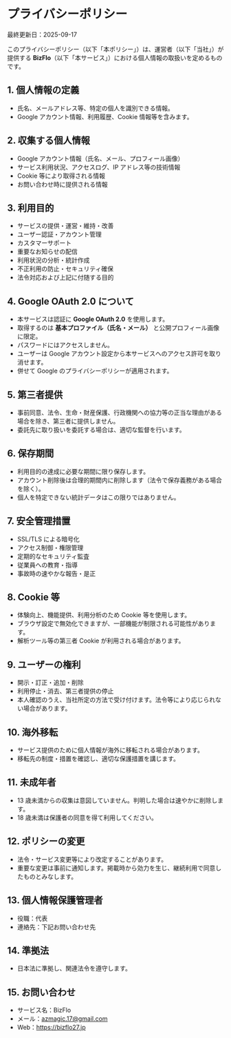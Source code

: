 # プライバシーポリシー

最終更新日：2025-09-17

このプライバシーポリシー（以下「本ポリシー」）は、運営者（以下「当社」）が提供する **BizFlo**（以下「本サービス」）における個人情報の取扱いを定めるものです。

## 1. 個人情報の定義
- 氏名、メールアドレス等、特定の個人を識別できる情報。  
- Google アカウント情報、利用履歴、Cookie 情報等を含みます。

## 2. 収集する個人情報
- Google アカウント情報（氏名、メール、プロフィール画像）  
- サービス利用状況、アクセスログ、IP アドレス等の技術情報  
- Cookie 等により取得される情報  
- お問い合わせ時に提供される情報

## 3. 利用目的
- サービスの提供・運営・維持・改善  
- ユーザー認証・アカウント管理  
- カスタマーサポート  
- 重要なお知らせの配信  
- 利用状況の分析・統計作成  
- 不正利用の防止・セキュリティ確保  
- 法令対応および上記に付随する目的

## 4. Google OAuth 2.0 について
- 本サービスは認証に **Google OAuth 2.0** を使用します。  
- 取得するのは **基本プロファイル（氏名・メール）** と公開プロフィール画像に限定。  
- パスワードにはアクセスしません。  
- ユーザーは Google アカウント設定から本サービスへのアクセス許可を取り消せます。  
- 併せて Google のプライバシーポリシーが適用されます。

## 5. 第三者提供
- 事前同意、法令、生命・財産保護、行政機関への協力等の正当な理由がある場合を除き、第三者に提供しません。  
- 委託先に取り扱いを委託する場合は、適切な監督を行います。

## 6. 保存期間
- 利用目的の達成に必要な期間に限り保存します。  
- アカウント削除後は合理的期間内に削除します（法令で保存義務がある場合を除く）。  
- 個人を特定できない統計データはこの限りではありません。

## 7. 安全管理措置
- SSL/TLS による暗号化  
- アクセス制御・権限管理  
- 定期的なセキュリティ監査  
- 従業員への教育・指導  
- 事故時の速やかな報告・是正

## 8. Cookie 等
- 体験向上、機能提供、利用分析のため Cookie 等を使用します。  
- ブラウザ設定で無効化できますが、一部機能が制限される可能性があります。  
- 解析ツール等の第三者 Cookie が利用される場合があります。

## 9. ユーザーの権利
- 開示・訂正・追加・削除  
- 利用停止・消去、第三者提供の停止  
- 本人確認のうえ、当社所定の方法で受け付けます。法令等により応じられない場合があります。

## 10. 海外移転
- サービス提供のために個人情報が海外に移転される場合があります。  
- 移転先の制度・措置を確認し、適切な保護措置を講じます。

## 11. 未成年者
- 13 歳未満からの収集は意図していません。判明した場合は速やかに削除します。  
- 18 歳未満は保護者の同意を得て利用してください。

## 12. ポリシーの変更
- 法令・サービス変更等により改定することがあります。  
- 重要な変更は事前に通知します。掲載時から効力を生じ、継続利用で同意したものとみなします。

## 13. 個人情報保護管理者
- 役職：代表  
- 連絡先：下記お問い合わせ先

## 14. 準拠法
- 日本法に準拠し、関連法令を遵守します。

## 15. お問い合わせ
- サービス名：BizFlo  
- メール：azmagic.17@gmail.com  
- Web：https://bizflo27.jp
